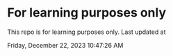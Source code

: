 # For learning purposes only
This repo is for learning purposes only.
Last updated at

Friday, December 22, 2023 10:47:26 AM

